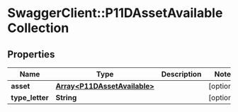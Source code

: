 # SwaggerClient::P11DAssetAvailableCollection

## Properties
Name | Type | Description | Notes
------------ | ------------- | ------------- | -------------
**asset** | [**Array&lt;P11DAssetAvailable&gt;**](P11DAssetAvailable.md) |  | [optional] 
**type_letter** | **String** |  | [optional] 

